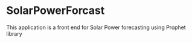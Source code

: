 # SolarPowerForcast
This application is a front end for Solar Power forecasting using Prophet library

